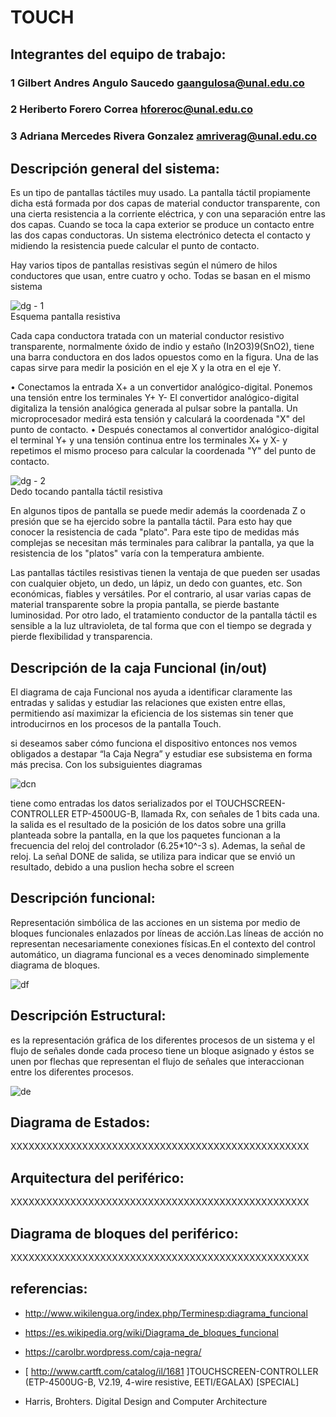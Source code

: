 # TOUCH

## Integrantes del equipo de trabajo:

### 1 Gilbert Andres Angulo Saucedo gaangulosa@unal.edu.co

### 2 Heriberto Forero Correa hforeroc@unal.edu.co

### 3 Adriana Mercedes Rivera Gonzalez amriverag@unal.edu.co


## Descripción general del sistema: 

Es un tipo de pantallas táctiles muy usado. La pantalla táctil propiamente dicha está formada por dos capas de material conductor transparente, con una cierta resistencia a la corriente eléctrica, y con una separación entre las dos capas. Cuando se toca la capa exterior se produce un contacto entre las dos capas conductoras. Un sistema electrónico detecta el contacto y midiendo la resistencia puede calcular el punto de contacto.

Hay varios tipos de pantallas resistivas según el número de hilos conductores que usan, entre cuatro y ocho. Todas se basan en el mismo sistema

![dg - 1](https://user-images.githubusercontent.com/14281085/30242353-8e0081bc-955a-11e7-9235-ed86b76143a0.png)
<br />Esquema pantalla resistiva

Cada capa conductora tratada con un material conductor resistivo transparente, normalmente óxido de indio y estaño (In2O3)9(SnO2), tiene una barra conductora en dos lados opuestos como en la figura. Una de las capas sirve para medir la posición en el eje X y la otra en el eje Y.

•	Conectamos la entrada X+ a un convertidor analógico-digital. Ponemos una tensión entre los terminales Y+ Y- El convertidor analógico-digital digitaliza la tensión analógica generada al pulsar sobre la pantalla. Un microprocesador medirá esta tensión y calculará la coordenada "X" del punto de contacto.
•	Después conectamos al convertidor analógico-digital el terminal Y+ y una tensión continua entre los terminales X+ y X- y repetimos el mismo proceso para calcular la coordenada "Y" del punto de contacto.

![dg - 2](https://user-images.githubusercontent.com/14281085/30242372-e5f8c06e-955a-11e7-94c7-d04a945a26d1.png)
<br />Dedo tocando pantalla táctil resistiva

En algunos tipos de pantalla se puede medir además la coordenada Z o presión que se ha ejercido sobre la pantalla táctil. Para esto hay que conocer la resistencia de cada "plato". Para este tipo de medidas más complejas se necesitan más terminales para calibrar la pantalla, ya que la resistencia de los "platos" varía con la temperatura ambiente.

Las pantallas táctiles resistivas tienen la ventaja de que pueden ser usadas con cualquier objeto, un dedo, un lápiz, un dedo con guantes, etc. Son económicas, fiables y versátiles. Por el contrario, al usar varias capas de material transparente sobre la propia pantalla, se pierde bastante luminosidad. Por otro lado, el tratamiento conductor de la pantalla táctil es sensible a la luz ultravioleta, de tal forma que con el tiempo se degrada y pierde flexibilidad y transparencia.


## Descripción de la caja Funcional  (in/out)

El diagrama de caja Funcional nos ayuda a identificar claramente las entradas y salidas y estudiar las relaciones que existen entre ellas, permitiendo así maximizar la eficiencia de los sistemas sin tener que introducirnos en los procesos de la pantalla Touch.

si deseamos saber cómo funciona el dispositivo entonces nos vemos obligados a destapar “la Caja Negra” y estudiar ese subsistema en forma más precisa. Con los subsiguientes diagramas

![dcn](https://user-images.githubusercontent.com/14281085/30340906-b2a2949a-97b9-11e7-9be5-c29b4c2487fc.png)

tiene como entradas los datos serializados por el TOUCHSCREEN-CONTROLLER ETP-4500UG-B, llamada Rx, con señales de 1 bits cada una. la salida es el resultado de la posición de los datos sobre una grilla planteada sobre la pantalla, en la que los paquetes funcionan a la frecuencia del reloj del controlador (6.25*10^-3 s). Ademas, la señal de reloj. La señal DONE de salida, se utiliza para indicar que se envió un resultado, debido a una puslion hecha sobre el screen



## Descripción funcional:
Representación simbólica de las acciones en un sistema por medio de bloques funcionales enlazados por líneas de acción.Las líneas de acción no representan necesariamente conexiones físicas.En el contexto del control automático, un diagrama funcional es a veces denominado simplemente diagrama de bloques.

![df](https://user-images.githubusercontent.com/14281085/30354033-aee00e7e-97ef-11e7-8f62-cc3cc24b4cc6.png)

## Descripción Estructural:

es la representación gráfica de los diferentes procesos de un sistema y el flujo de señales donde cada proceso tiene un bloque asignado y éstos se unen por flechas que representan el flujo de señales que interaccionan entre los diferentes procesos.

![de](https://user-images.githubusercontent.com/14281085/30379659-dd92b3b2-985c-11e7-9805-4e012169c63e.png)

## Diagrama de Estados:

XXXXXXXXXXXXXXXXXXXXXXXXXXXXXXXXXXXXXXXXXXXXXXXXXX

## Arquitectura del periférico:

XXXXXXXXXXXXXXXXXXXXXXXXXXXXXXXXXXXXXXXXXXXXXXXXXX

## Diagrama de bloques del periférico:

XXXXXXXXXXXXXXXXXXXXXXXXXXXXXXXXXXXXXXXXXXXXXXXXXX

## referencias:

- http://www.wikilengua.org/index.php/Terminesp:diagrama_funcional

- https://es.wikipedia.org/wiki/Diagrama_de_bloques_funcional

- https://carolbr.wordpress.com/caja-negra/

- [ http://www.cartft.com/catalog/il/1681 ]TOUCHSCREEN-CONTROLLER (ETP-4500UG-B, V2.19, 4-wire resistive, EETI/EGALAX) [SPECIAL]

- Harris, Brohters. Digital Design and Computer Architecture
